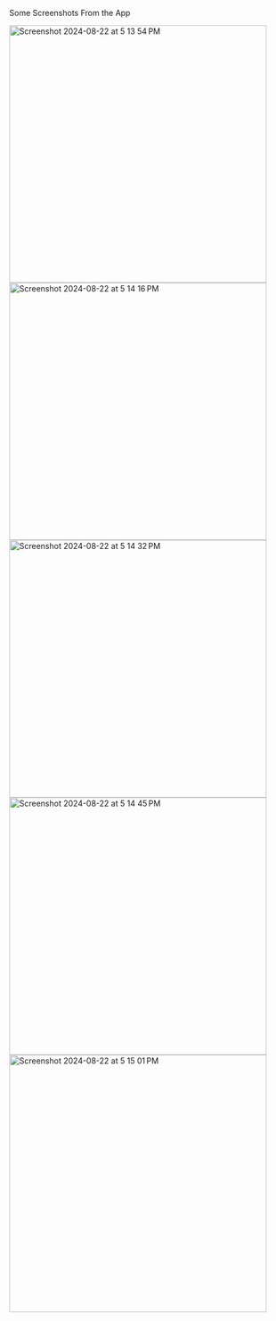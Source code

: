 Some Screenshots From the App

<img width="462" alt="Screenshot 2024-08-22 at 5 13 54 PM" src="https://github.com/user-attachments/assets/76e6545e-6eb5-441d-beb3-f449a6c48c97">

<img width="462" alt="Screenshot 2024-08-22 at 5 14 16 PM" src="https://github.com/user-attachments/assets/d90216fa-5fa3-4ee0-b991-7b1bb83d0f1e">

<img width="462" alt="Screenshot 2024-08-22 at 5 14 32 PM" src="https://github.com/user-attachments/assets/5759c988-103a-4504-b39e-95f23724784c">

<img width="462" alt="Screenshot 2024-08-22 at 5 14 45 PM" src="https://github.com/user-attachments/assets/f36f7579-790e-4208-b61f-57fa1a0d5266">

<img width="462" alt="Screenshot 2024-08-22 at 5 15 01 PM" src="https://github.com/user-attachments/assets/f7808c7d-2b43-4d2a-856d-2d90e3c301aa">
